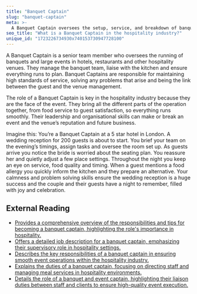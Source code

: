 ```yaml
---
title: "Banquet Captain"
slug: "banquet-captain"
meta: >-
  A Banquet Captain oversees the setup, service, and breakdown of banquet events. They ensure smooth operations, coordinate staff, and maintain high service standards.
seo_title: "What is a Banquet Captain in the hospitality industry?"
unique_id: "1723226734930x740153730947728100"
---
```


A Banquet Captain is a senior team member who oversees the running of banquets and large events in hotels, restaurants and other hospitality venues. They manage the banquet team, liaise with the kitchen and ensure everything runs to plan. Banquet Captains are responsible for maintaining high standards of service, solving any problems that arise and being the link between the guest and the venue management.

The role of a Banquet Captain is key in the hospitality industry because they are the face of the event. They bring all the different parts of the operation together, from food service to guest satisfaction, so everything runs smoothly. Their leadership and organisational skills can make or break an event and the venue’s reputation and future business.

Imagine this: You’re a Banquet Captain at a 5 star hotel in London. A wedding reception for 200 guests is about to start. You brief your team on the evening’s timings, assign tasks and oversee the room set up. As guests arrive you notice the bride is worried about the seating plan. You reassure her and quietly adjust a few place settings. Throughout the night you keep an eye on service, food quality and timing. When a guest mentions a food allergy you quickly inform the kitchen and they prepare an alternative. Your calmness and problem solving skills ensure the wedding reception is a huge success and the couple and their guests have a night to remember, filled with joy and celebration.

## External Reading

- [Provides a comprehensive overview of the responsibilities and tips for becoming a banquet captain, highlighting the role's importance in hospitality.](https://www.qwick.com/blog/banquet-captain-jobs)
- [Offers a detailed job description for a banquet captain, emphasizing their supervisory role in hospitality settings.](https://www.betterteam.com/banquet-captain-job-description)
- [Describes the key responsibilities of a banquet captain in ensuring smooth event operations within the hospitality industry.](https://setupmyhotel.com/job-description-for-hotels/food-beverage-job-description/banquet-captain-job-description/)
- [Explains the duties of a banquet captain, focusing on directing staff and managing meal services in hospitality environments.](https://www.zippia.com/banquet-captain-jobs/what-does-a-banquet-captain-do/)
- [Details the role of a banquet and event captain, highlighting their liaison duties between staff and clients to ensure high-quality event execution.](https://www.smsu.edu/resources/webspaces/academics/programs/hospitality/banquet_and_event_captain.pdf)